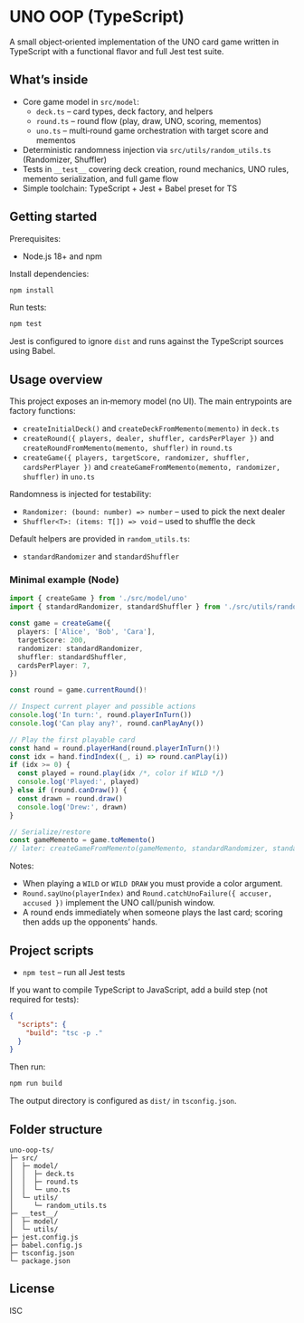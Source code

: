 # UNO OOP (TypeScript)

A small object‑oriented implementation of the UNO card game written in TypeScript with a functional flavor and full Jest test suite.

## What’s inside

- Core game model in `src/model`:
  - `deck.ts` – card types, deck factory, and helpers
  - `round.ts` – round flow (play, draw, UNO, scoring, mementos)
  - `uno.ts` – multi‑round game orchestration with target score and mementos
- Deterministic randomness injection via `src/utils/random_utils.ts` (Randomizer, Shuffler)
- Tests in `__test__` covering deck creation, round mechanics, UNO rules, memento serialization, and full game flow
- Simple toolchain: TypeScript + Jest + Babel preset for TS

## Getting started

Prerequisites:
- Node.js 18+ and npm

Install dependencies:

```bash
npm install
```

Run tests:

```bash
npm test
```

Jest is configured to ignore `dist` and runs against the TypeScript sources using Babel.

## Usage overview

This project exposes an in‑memory model (no UI). The main entrypoints are factory functions:

- `createInitialDeck()` and `createDeckFromMemento(memento)` in `deck.ts`
- `createRound({ players, dealer, shuffler, cardsPerPlayer })` and `createRoundFromMemento(memento, shuffler)` in `round.ts`
- `createGame({ players, targetScore, randomizer, shuffler, cardsPerPlayer })` and `createGameFromMemento(memento, randomizer, shuffler)` in `uno.ts`

Randomness is injected for testability:
- `Randomizer: (bound: number) => number` – used to pick the next dealer
- `Shuffler<T>: (items: T[]) => void` – used to shuffle the deck

Default helpers are provided in `random_utils.ts`:
- `standardRandomizer` and `standardShuffler`

### Minimal example (Node)

```ts
import { createGame } from './src/model/uno'
import { standardRandomizer, standardShuffler } from './src/utils/random_utils'

const game = createGame({
  players: ['Alice', 'Bob', 'Cara'],
  targetScore: 200,
  randomizer: standardRandomizer,
  shuffler: standardShuffler,
  cardsPerPlayer: 7,
})

const round = game.currentRound()!

// Inspect current player and possible actions
console.log('In turn:', round.playerInTurn())
console.log('Can play any?', round.canPlayAny())

// Play the first playable card
const hand = round.playerHand(round.playerInTurn()!)
const idx = hand.findIndex((_, i) => round.canPlay(i))
if (idx >= 0) {
  const played = round.play(idx /*, color if WILD */)
  console.log('Played:', played)
} else if (round.canDraw()) {
  const drawn = round.draw()
  console.log('Drew:', drawn)
}

// Serialize/restore
const gameMemento = game.toMemento()
// later: createGameFromMemento(gameMemento, standardRandomizer, standardShuffler)
```

Notes:
- When playing a `WILD` or `WILD DRAW` you must provide a color argument.
- `Round.sayUno(playerIndex)` and `Round.catchUnoFailure({ accuser, accused })` implement the UNO call/punish window.
- A round ends immediately when someone plays the last card; scoring then adds up the opponents’ hands.

## Project scripts

- `npm test` – run all Jest tests

If you want to compile TypeScript to JavaScript, add a build step (not required for tests):

```json
{
  "scripts": {
    "build": "tsc -p ."
  }
}
```

Then run:

```bash
npm run build
```

The output directory is configured as `dist/` in `tsconfig.json`.

## Folder structure

```
uno-oop-ts/
├─ src/
│  ├─ model/
│  │  ├─ deck.ts
│  │  ├─ round.ts
│  │  └─ uno.ts
│  └─ utils/
│     └─ random_utils.ts
├─ __test__/
│  ├─ model/
│  └─ utils/
├─ jest.config.js
├─ babel.config.js
├─ tsconfig.json
└─ package.json
```

## License

ISC
